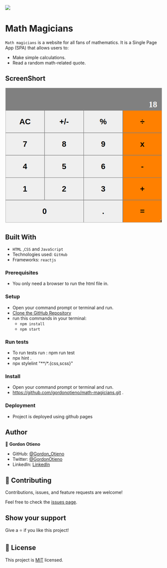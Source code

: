 ![](https://img.shields.io/badge/Microverse-blueviolet)

# Math Magicians
`Math magicians` is a website for all fans of mathematics. It is a Single Page App (SPA) that allows users to:
- Make simple calculations.
- Read a random math-related quote.
## ScreenShort
![image](./public/Screenshot.png)
## Built With

- `HTML` ,`CSS` and `JavaScript`
- Technologies used: `GitHub`
- Frameworks: `reactjs`                                                                                                                                    
<!-- 
## Live Demo
Live site URL to Webpack basic setup
[Live Demo Link](https://samlorlah.github.io/math-magicians/) -->

### Prerequisites

- You only need a browser to run the html file in.

### Setup

- Open your command prompt or terminal and run.
- [Clone the GitHub Repository](https://github.com/gordonotieno/math-magicians.git)
- run this commands in your terminal:
     - `npm install`
     - `npm start`
                                                                                                                                    
### Run tests

- To run tests run : npm run test
- npx hint .
- npx stylelint "**/*.{css,scss}"                                
                                                                                                                               
                                                                                                                                    
### Install

- Open your command prompt or terminal and run.
- https://github.com/gordonotieno/math-magicians.git .

### Deployment

- Project is deployed using github pages

## Author

👤 **Gordon Otieno**

- GitHub: [@Gordon_Otieno ](https://github.com/GordonOtieno)
- Twitter: [@GordonOtieno](https://twitter.com/gordonotieno)
- LinkedIn: [LinkedIn](https://www.linkedin.com/in/gordon-otieno-612b98184/)

## 🤝 Contributing

Contributions, issues, and feature requests are welcome!

Feel free to check the [issues page](https://github.com/gordonotieno/math-magicians/issues).

## Show your support

Give a ⭐️ if you like this project!


## 📝 License

This project is [MIT](./MIT.md) licensed.
